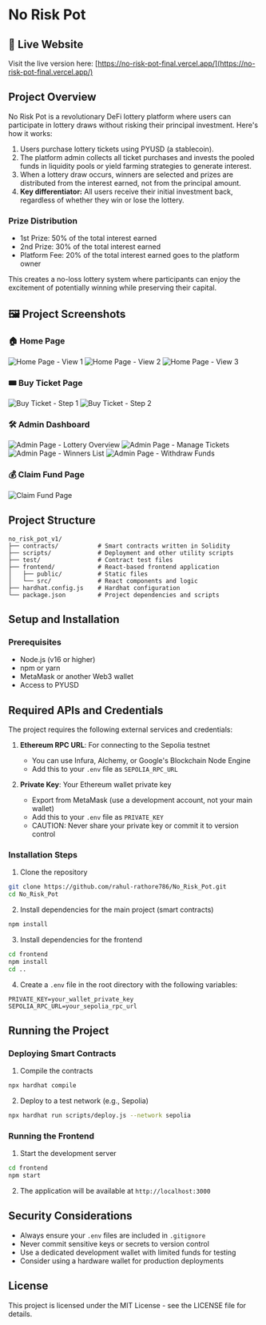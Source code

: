 # No Risk Pot
## 🔗 Live Website

Visit the live version here: [https://no-risk-pot-final.vercel.app/](https://no-risk-pot-final.vercel.app/)

## Project Overview

No Risk Pot is a revolutionary DeFi lottery platform where users can participate in lottery draws without risking their principal investment. Here's how it works:

1. Users purchase lottery tickets using PYUSD (a stablecoin).
2. The platform admin collects all ticket purchases and invests the pooled funds in liquidity pools or yield farming strategies to generate interest.
3. When a lottery draw occurs, winners are selected and prizes are distributed from the interest earned, not from the principal amount.
4. **Key differentiator:** All users receive their initial investment back, regardless of whether they win or lose the lottery.

### Prize Distribution

- 1st Prize: 50% of the total interest earned
- 2nd Prize: 30% of the total interest earned
- Platform Fee: 20% of the total interest earned goes to the platform owner

This creates a no-loss lottery system where participants can enjoy the excitement of potentially winning while preserving their capital.

## 🖼️ Project Screenshots

### 🏠 Home Page
![Home Page - View 1](./frontend/public/home1.png)
![Home Page - View 2](./frontend/public/home2.png)
![Home Page - View 3](./frontend/public/home3.png)

### 🎟️ Buy Ticket Page
![Buy Ticket - Step 1](./frontend/public/buy_tkt.png)
![Buy Ticket - Step 2](./frontend/public/buy_tkt2.png)

### 🛠️ Admin Dashboard
![Admin Page - Lottery Overview](./frontend/public/adminpage1.png)
![Admin Page - Manage Tickets](./frontend/public/adminpage2.png)
![Admin Page - Winners List](./frontend/public/adminpage3.png)
![Admin Page - Withdraw Funds](./frontend/public/adminpage4.png)

### 💰 Claim Fund Page
![Claim Fund Page](./frontend/public/claim_fund_page.png)


## Project Structure

```
no_risk_pot_v1/
├── contracts/           # Smart contracts written in Solidity
├── scripts/             # Deployment and other utility scripts
├── test/                # Contract test files
├── frontend/            # React-based frontend application
│   ├── public/          # Static files
│   └── src/             # React components and logic
├── hardhat.config.js    # Hardhat configuration
└── package.json         # Project dependencies and scripts
```

## Setup and Installation

### Prerequisites

- Node.js (v16 or higher)
- npm or yarn
- MetaMask or another Web3 wallet
- Access to PYUSD

## Required APIs and Credentials

The project requires the following external services and credentials:

1. **Ethereum RPC URL**: For connecting to the Sepolia testnet

   - You can use Infura, Alchemy, or Google's Blockchain Node Engine
   - Add this to your `.env` file as `SEPOLIA_RPC_URL`

2. **Private Key**: Your Ethereum wallet private key
   - Export from MetaMask (use a development account, not your main wallet)
   - Add this to your `.env` file as `PRIVATE_KEY`
   - CAUTION: Never share your private key or commit it to version control

### Installation Steps

1. Clone the repository

```bash
git clone https://github.com/rahul-rathore786/No_Risk_Pot.git
cd No_Risk_Pot
```

2. Install dependencies for the main project (smart contracts)

```bash
npm install
```

3. Install dependencies for the frontend

```bash
cd frontend
npm install
cd ..
```

4. Create a `.env` file in the root directory with the following variables:

```
PRIVATE_KEY=your_wallet_private_key
SEPOLIA_RPC_URL=your_sepolia_rpc_url
```

## Running the Project

### Deploying Smart Contracts

1. Compile the contracts

```bash
npx hardhat compile
```

2. Deploy to a test network (e.g., Sepolia)

```bash
npx hardhat run scripts/deploy.js --network sepolia
```

### Running the Frontend

1. Start the development server

```bash
cd frontend
npm start
```

2. The application will be available at `http://localhost:3000`


## Security Considerations

- Always ensure your `.env` files are included in `.gitignore`
- Never commit sensitive keys or secrets to version control
- Use a dedicated development wallet with limited funds for testing
- Consider using a hardware wallet for production deployments

## License

This project is licensed under the MIT License - see the LICENSE file for details.
